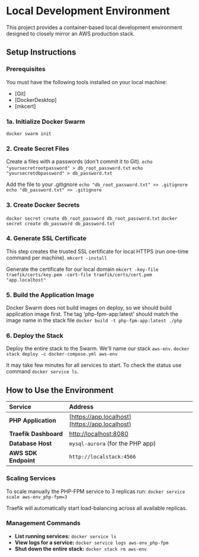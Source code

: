 # Local Development Environment

This project provides a container-based local development environment designed to closely mirror an AWS production stack. 

## Setup Instructions

### Prerequisites

You must have the following tools installed on your local machine:
* [Git]
* [DockerDesktop]
* [mkcert]

<!-- ### 1. Clone the Repository

``` git clone git@github.com:oleksandr.chanov/aws-like-local-env.git ```
``` cd aws-like-local-env ```
-->

### 1a. Initialize Docker Swarm

``` docker swarm init ```

### 2. Create Secret Files

Create a files with a passwords (don't commit it to Git).
``` echo "yoursecretrootpassword" > db_root_password.txt ```
``` echo "yoursecretdbpassword" > db_password.txt ```

Add the file to your .gitignore
``` echo "db_root_password.txt" >> .gitignore ```
``` echo "db_password.txt" >> .gitignore ```

### 3. Create Docker Secrets

``` docker secret create db_root_password db_root_password.txt ```
``` docker secret create db_password db_password.txt ```

### 4. Generate SSL Certificate

This step creates the trusted SSL certificate for local HTTPS (run one-time command per machine).
``` mkcert -install ```

Generate the certificate for our local domain
``` mkcert -key-file traefik/certs/key.pem -cert-file traefik/certs/cert.pem "app.localhost" ```

### 5. Build the Application Image

Docker Swarm does not build images on deploy, so we should build application image first.
The tag 'php-fpm-app:latest' should match the image name in the stack file
``` docker build -t php-fpm-app:latest ./php ```

### 6. Deploy the Stack

Deploy the entire stack to the Swarm. We'll name our stack `aws-env`.
``` docker stack deploy -c docker-compose.yml aws-env ```

It may take few minutes for all services to start. 
To check the status use command `docker service ls`.


## How to Use the Environment

|        Service        |                      Address                   |
|:----------------------|:-----------------------------------------------|
| **PHP Application**   | [https://app.localhost](https://app.localhost) |
| **Traefik Dashboard** | [http://localhost:8080](http://localhost:8080) |
| **Database Host**     | `mysql-aurora` (for the PHP app)               |
| **AWS SDK Endpoint**  | `http://localstack:4566`                       |


### Scaling Services

To scale manually the PHP-FPM service to 3 replicas run:
``` docker service scale aws-env_php-fpm=3 ```

Traefik will automatically start load-balancing across all available replicas.

### Management Commands

* **List running services:** `docker service ls`
* **View logs for a service:** `docker service logs aws-env_php-fpm`
* **Shut down the entire stack:** `docker stack rm aws-env`

